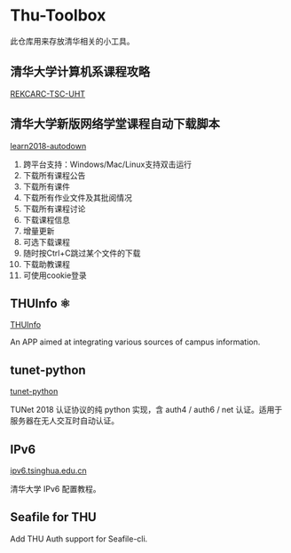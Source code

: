 # Thu-Toolbox

此仓库用来存放清华相关的小工具。

## 清华大学计算机系课程攻略

[REKCARC-TSC-UHT](https://github.com/PKUanonym/REKCARC-TSC-UHT)

## 清华大学新版网络学堂课程自动下载脚本

[learn2018-autodown](https://github.com/Trinkle23897/learn2018-autodown)

1. 跨平台支持：Windows/Mac/Linux支持双击运行
2. 下载所有课程公告
3. 下载所有课件
4. 下载所有作业文件及其批阅情况
5. 下载所有课程讨论
6. 下载课程信息
7. 增量更新
8. 可选下载课程
9. 随时按Ctrl+C跳过某个文件的下载
10. 下载助教课程
11. 可使用cookie登录

## THUInfo ⚛️

[THUInfo](https://github.com/UNIDY2002/THUInfo)

An APP aimed at integrating various sources of campus information.

## tunet-python

[tunet-python](https://github.com/yuantailing/tunet-python)

TUNet 2018 认证协议的纯 python 实现，含 auth4 / auth6 / net 认证。适用于服务器在无人交互时自动认证。

## IPv6

[ipv6.tsinghua.edu.cn](https://github.com/tuna/ipv6.tsinghua.edu.cn)

清华大学 IPv6 配置教程。

## Seafile for THU

Add THU Auth support for Seafile-cli.

